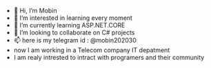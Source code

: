 - 👋 Hi, I’m Mobin
- 👀 I’m interested in learning every moment
- 🌱 I’m currently learning ASP.NET.CORE
- 💞️ I’m looking to collaborate on C# projects
- 📫 here is my telegram id : @mobin202030
- now I am working in a Telecom company IT depatment
- I am realy intrested to intract with programers and their community



